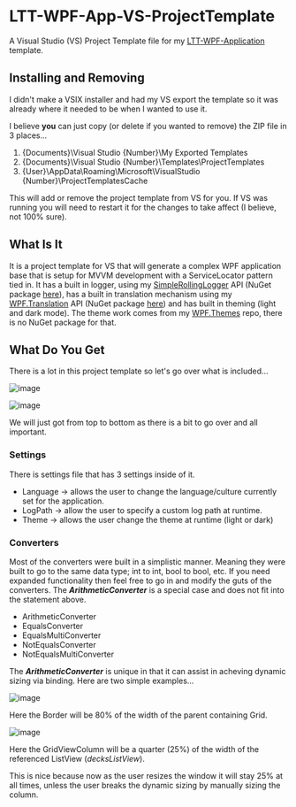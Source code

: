 # LTT-WPF-App-VS-ProjectTemplate
A Visual Studio (VS) Project Template file for my [LTT-WPF-Application](https://github.com/AaronAmberman/LTT-WPF-Application) template.

## Installing and Removing
I didn't make a VSIX installer and had my VS export the template so it was already where it needed to be when I wanted to use it. 

I believe **you** can just copy (or delete if you wanted to remove) the ZIP file in 3 places...

1. {Documents}\Visual Studio {Number}\My Exported Templates
2. {Documents}\Visual Studio {Number}\Templates\ProjectTemplates
3. {User}\AppData\Roaming\Microsoft\VisualStudio {Number}\ProjectTemplatesCache

This will add or remove the project template from VS for you. If VS was running you will need to restart it for the changes to take affect (I believe, not 100% sure).

## What Is It
It is a project template for VS that will generate a complex WPF application base that is setup for MVVM development with a ServiceLocator pattern tied in. It has a built in logger, using my [SimpleRollingLogger](https://github.com/AaronAmberman/SimpleRollingLogger) API (NuGet package [here](https://www.nuget.org/packages/SimpleRollingLogger/)), has a built in translation mechanism using my [WPF.Translation](https://github.com/AaronAmberman/WPF.Translations) API (NuGet package [here](https://www.nuget.org/packages/WPF.Translations/)) and has built in theming (light and dark mode). The theme work comes from my [WPF.Themes](https://github.com/AaronAmberman/WPF.Themes) repo, there is no NuGet package for that.

## What Do You Get
There is a lot in this project template so let's go over what is included...

![image](https://github.com/AaronAmberman/LTT-WPF-App-VS-ProjectTemplate/assets/23512394/48e840f2-1d44-4f3b-a9d0-97ec01a061f4)

![image](https://github.com/AaronAmberman/LTT-WPF-App-VS-ProjectTemplate/assets/23512394/37b15ca2-8140-4ab7-9642-72d73eea6c27)

We will just got from top to bottom as there is a bit to go over and all important.

### Settings
There is settings file that has 3 settings inside of it.
- Language -> allows the user to change the language/culture currently set for the application.
- LogPath -> allow the user to specify a custom log path at runtime.
- Theme -> allows the user change the theme at runtime (light or dark)

### Converters
Most of the converters were built in a simplistic manner. Meaning they were built to go to the same data type; int to int, bool to bool, etc. If you need expanded functionality then feel free to go in and modify the guts of the converters. The ***ArithmeticConverter*** is a special case and does not fit into the statement above.
- ArithmeticConverter
- EqualsConverter
- EqualsMultiConverter
- NotEqualsConverter
- NotEqualsMultiConverter

The ***ArithmeticConverter*** is unique in that it can assist in acheving dynamic sizing via binding. Here are two simple examples...

![image](https://github.com/AaronAmberman/LTT-WPF-App-VS-ProjectTemplate/assets/23512394/10b27a9b-ad8c-49d1-a875-77057644b691)

Here the Border will be 80% of the width of the parent containing Grid.

![image](https://github.com/AaronAmberman/LTT-WPF-App-VS-ProjectTemplate/assets/23512394/60cd9a1f-e3eb-44a3-85e3-e4d81d00f0a7)

Here the GridViewColumn will be a quarter (25%) of the width of the referenced ListView (*decksListView*).

This is nice because now as the user resizes the window it will stay 25% at all times, unless the user breaks the dynamic sizing by manually sizing the column.
